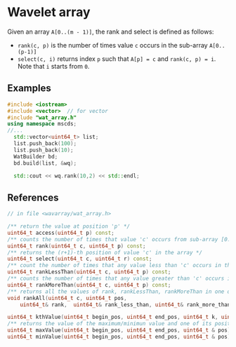 # Wavelet array #

Given an array `A[0..(m - 1)]`, the rank and select is defined as follows:
* `rank(c, p)` is the number of times value `c` occurs in the sub-array `A[0..(p-1)]`
* `select(c, i)` returns index `p` such that `A[p] = c` and `rank(c, p) = i`. Note that `i` starts from `0`.

## Examples ##

````````cpp
#include <iostream>
#include <vector>  // for vector
#include "wat_array.h"
using namespace mscds;
//...
  std::vector<uint64_t> list;
  list.push_back(100);
  list.push_back(10);
  WatBuilder bd;
  bd.build(list, &wq);

  std::cout << wq.rank(10,2) << std::endl;
````````
## References ##

````````cpp
// in file <wavarray/wat_array.h>

/** return the value at position 'p' */
uint64_t access(uint64_t p) const;
/** counts the number of times that value 'c' occurs from sub-array [0..(p-1)] */
uint64_t rank(uint64_t c, uint64_t p) const;
/** returns the (r+1)-th position of value 'c' in the array */
uint64_t select(uint64_t c, uint64_t r) const;
/** count the number of times that any value less than 'c' occurs in the sub-array [0..(p-1)] */
uint64_t rankLessThan(uint64_t c, uint64_t p) const;
/** counts the number of times that any value greater than 'c' occurs in the sub-array [0..(p-1)] */
uint64_t rankMoreThan(uint64_t c, uint64_t p) const;
/** returns all the values of rank, rankLessThan, rankMoreThan in one query */
void rankAll(uint64_t c, uint64_t pos,
	uint64_t& rank,  uint64_t& rank_less_than, uint64_t& rank_more_than) const;

uint64_t kthValue(uint64_t begin_pos, uint64_t end_pos, uint64_t k, uint64_t & pos) const;
/** returns the value of the maximum/minimun value and one of its position in the sub-array [begin_pos..end_pos] */
uint64_t maxValue(uint64_t begin_pos, uint64_t end_pos, uint64_t & pos) const;
uint64_t minValue(uint64_t begin_pos, uint64_t end_pos, uint64_t & pos) const;
````````


